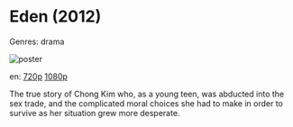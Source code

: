 # Eden (2012)

Genres: drama

![poster](http://image.tmdb.org/t/p/w500/75OshXJAVjSOonCCn6E08gH3ZwU.jpg)

en:
  [720p](magnet:?xt=urn:btih:E39D20AABADB8B8BDF7BE3C5CD34B8637A286A38&tr=udp://glotorrents.pw:6969/announce&tr=udp://tracker.opentrackr.org:1337/announce&tr=udp://torrent.gresille.org:80/announce&tr=udp://tracker.openbittorrent.com:80&tr=udp://tracker.coppersurfer.tk:6969&tr=udp://tracker.leechers-paradise.org:6969&tr=udp://p4p.arenabg.ch:1337&tr=udp://tracker.internetwarriors.net:1337)
  [1080p](magnet:?xt=urn:btih:2310D828AE64EC781F268E259BACCBB940D91AF7&tr=udp://glotorrents.pw:6969/announce&tr=udp://tracker.opentrackr.org:1337/announce&tr=udp://torrent.gresille.org:80/announce&tr=udp://tracker.openbittorrent.com:80&tr=udp://tracker.coppersurfer.tk:6969&tr=udp://tracker.leechers-paradise.org:6969&tr=udp://p4p.arenabg.ch:1337&tr=udp://tracker.internetwarriors.net:1337)
  


The true story of Chong Kim who, as a young teen, was abducted into the sex trade, and the complicated moral choices she had to make in order to survive as her situation grew more desperate.